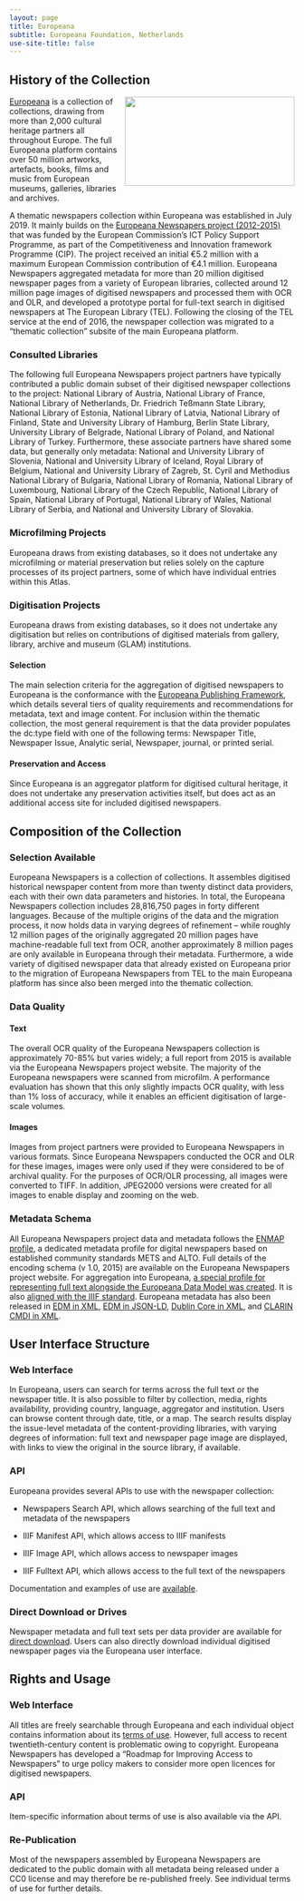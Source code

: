 ```yaml
---
layout: page
title: Europeana
subtitle: Europeana Foundation, Netherlands
use-site-title: false
---
```


## History of the Collection

<img src="http://www.europeana-newspapers.eu/wp-content/uploads/2013/09/europeana_newspapers_forwebsite1.jpg" width="300" height="157" align="right">[Europeana](https://www.europeana.eu) is a collection of collections,
drawing from more than 2,000 cultural heritage partners all throughout
Europe. The full Europeana platform contains over 50 million artworks,
artefacts, books, films and music from European museums, galleries,
libraries and archives.

A thematic newspapers collection within Europeana was established in
July 2019. It mainly builds on the [Europeana Newspapers project
(2012-2015)](http://www.europeana-newspapers.eu) that was funded by the
European Commission’s ICT Policy Support Programme, as part of the
Competitiveness and Innovation framework Programme (CIP). The project
received an initial €5.2 million with a maximum European Commission
contribution of €4.1 million. Europeana Newspapers aggregated metadata
for more than 20 million digitised newspaper pages from a variety of
European libraries, collected around 12 million page images of digitised
newspapers and processed them with OCR and OLR, and developed a
prototype portal for full-text search in digitised newspapers at The
European Library (TEL). Following the closing of the TEL service at the
end of 2016, the newspaper collection was migrated to a “thematic
collection” subsite of the main Europeana platform.

### Consulted Libraries

The following full Europeana Newspapers project partners have typically
contributed a public domain subset of their digitised newspaper
collections to the project: National Library of Austria, National
Library of France, National Library of Netherlands, Dr. Friedrich
Teßmann State Library, National Library of Estonia, National Library of
Latvia, National Library of Finland, State and University Library of
Hamburg, Berlin State Library, University Library of Belgrade, National
Library of Poland, and National Library of Turkey. Furthermore, these
associate partners have shared some data, but generally only metadata:
National and University Library of Slovenia, National and University
Library of Iceland, Royal Library of Belgium, National and University
Library of Zagreb, St. Cyril and Methodius National Library of Bulgaria,
National Library of Romania, National Library of Luxembourg, National
Library of the Czech Republic, National Library of Spain, National
Library of Portugal, National Library of Wales, National Library of
Serbia, and National and University Library of Slovakia.

### Microfilming Projects

Europeana draws from existing databases, so it does not undertake any
microfilming or material preservation but relies solely on the capture
processes of its project partners, some of which have individual entries
within this Atlas.

### Digitisation Projects

Europeana draws from existing databases, so it does not undertake any
digitisation but relies on contributions of digitised materials from
gallery, library, archive and museum (GLAM) institutions.

#### Selection

The main selection criteria for the aggregation of digitised newspapers
to Europeana is the conformance with the [Europeana Publishing Framework](https://pro.europeana.eu/post/publishing-framework), which details
several tiers of quality requirements and recommendations for metadata,
text and image content. For inclusion within the thematic collection,
the most general requirement is that the data provider populates the
dc:type field with one of the following terms: Newspaper Title,
Newspaper Issue, Analytic serial, Newspaper, journal, or printed serial.

#### Preservation and Access

Since Europeana is an aggregator platform for digitised cultural
heritage, it does not undertake any preservation activities itself, but
does act as an additional access site for included digitised newspapers.

## Composition of the Collection

### Selection Available

Europeana Newspapers is a collection of collections. It assembles
digitised historical newspaper content from more than twenty distinct
data providers, each with their own data parameters and histories. In
total, the Europeana Newspapers collection includes 28,816,750 pages in
forty different languages. Because of the multiple origins of the data
and the migration process, it now holds data in varying degrees of
refinement – while roughly 12 million pages of the originally aggregated
20 million pages have machine-readable full text from OCR, another
approximately 8 million pages are only available in Europeana through
their metadata. Furthermore, a wide variety of digitised newspaper data
that already existed on Europeana prior to the migration of Europeana
Newspapers from TEL to the main Europeana platform has since also been
merged into the thematic collection.

### Data Quality

#### Text

The overall OCR quality of the Europeana Newspapers collection is
approximately 70-85% but varies widely; a full report from 2015 is
available via the Europeana Newspapers project website. The majority of
the Europeana newspapers were scanned from microfilm. A performance
evaluation has shown that this only slightly impacts OCR quality, with
less than 1% loss of accuracy, while it enables an efficient
digitisation of large-scale volumes.

#### Images

Images from project partners were provided to Europeana Newspapers in
various formats. Since Europeana Newspapers conducted the OCR and OLR
for these images, images were only used if they were considered to be of
archival quality. For the purposes of OCR/OLR processing, all images
were converted to TIFF. In addition, JPEG2000 versions were created for
all images to enable display and zooming on the web.

### Metadata Schema 

All Europeana Newspapers project data and metadata follows the [ENMAP
profile](http://www.europeana-newspapers.eu/wp-content/uploads/2015/05/D5.3_Final_release_ENMAP_1.0.pdf),
a dedicated metadata profile for digital newspapers based on established
community standards METS and ALTO. Full details of the encoding schema
(v 1.0, 2015) are available on the Europeana Newspapers project website.
For aggregation into Europeana, [a special profile for representing full
text alongside the Europeana Data Model was created](https://docs.google.com/document/d/1t5yGEzQ0KV2rqU0sFDoKnI2bIDBGrmj0f1gSOCRUgJ4/edit).
It is also [aligned with the IIIF standard](https://docs.google.com/document/d/1vhQstotXm4b-t8FHCzStHNCoz1dVzGFsaXLrn2vCPVI/edit).
Europeana metadata has also been released in [EDM in
XML](http://test-solr-mongo.eanadev.org/europeana-research-newspapers-dump/sample-2017-06-23/Staatsbibliothek_zu_Berlin_-_Preu%25C3%259Fischer_Kulturbesitz/Berliner_Tageblatt/newspaper_title_metadata.edm.xml),
[EDM in
JSON-LD](http://test-solr-mongo.eanadev.org/europeana-research-newspapers-dump/sample-2017-06-23/Staatsbibliothek_zu_Berlin_-_Preu%25C3%259Fischer_Kulturbesitz/Berliner_Tageblatt/newspaper_title_metadata.edm.jsonld),
[Dublin Core in
XML](http://test-solr-mongo.eanadev.org/europeana-research-newspapers-dump/sample-2017-06-23/Staatsbibliothek_zu_Berlin_-_Preu%25C3%259Fischer_Kulturbesitz/Berliner_Tageblatt/newspaper_title_metadata.dc.xml),
and [CLARIN CMDI in
XML](http://test-solr-mongo.eanadev.org/europeana-research-newspapers-dump/sample-2017-06-23/Staatsbibliothek_zu_Berlin_-_Preu%25C3%259Fischer_Kulturbesitz/Berliner_Tageblatt/newspaper_title_metadata.cmdi.xml).

## User Interface Structure

### Web Interface

In Europeana, users can search for terms across the full text or the
newspaper title. It is also possible to filter by collection, media,
rights availability, providing country, language, aggregator and
institution. Users can browse content through date, title, or a map. The
search results display the issue-level metadata of the content-providing
libraries, with varying degrees of information: full text and newspaper
page image are displayed, with links to view the original in the source
library, if available.

### API

Europeana provides several APIs to use with the newspaper collection:

  - Newspapers Search API, which allows searching of the full text and
    metadata of the newspapers

  - IIIF Manifest API, which allows access to IIIF manifests

  - IIIF Image API, which allows access to newspaper images

  - IIIF Fulltext API, which allows access to the full text of the
    newspapers

Documentation and examples of use are [available](https://pro.europeana.eu/resources/apis).

### Direct Download or Drives

Newspaper metadata and full text sets per data provider are available
for [direct download](https://pro.europeana.eu/resources/apis/iiif\#download). Users can also
directly download individual digitised newspaper pages via the Europeana
user interface.

## Rights and Usage

### Web Interface

All titles are freely searchable through Europeana and each individual
object contains information about its [terms of use](https://rightsstatements.org/en). 
However, full access to recent
twentieth-century content is problematic owing to copyright. Europeana
Newspapers has developed a “Roadmap for Improving Access to Newspapers”
to urge policy makers to consider more open licences for digitised
newspapers.

### API 

Item-specific information about terms of use is also available via the
API.

### Re-Publication

Most of the newspapers assembled by Europeana Newspapers are dedicated
to the public domain with all metadata being released under a CC0
license and may therefore be re-published freely. See individual terms
of use for further details.

